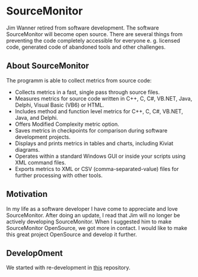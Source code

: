 # SourceMonitor

Jim Wanner retired from software development. The software SourceMonitor will become open source. There are several things from preventing the code completely accessible for everyone e. g. licensed code, generated code of abandoned tools and other challenges.

## About SourceMonitor

The programm is able to collect metrics from source code:

- Collects metrics in a fast, single pass through source files.
- Measures metrics for source code written in C++, C, C#, VB.NET, Java, Delphi, Visual Basic (VB6) or HTML.
- Includes method and function level metrics for C++, C, C#, VB.NET, Java, and Delphi.
- Offers Modified Complexity metric option.
- Saves metrics in checkpoints for comparison during software development projects.
- Displays and prints metrics in tables and charts, including Kiviat diagrams.
- Operates within a standard Windows GUI or inside your scripts using XML command files.
- Exports metrics to XML or CSV (comma-separated-value) files for further processing with other tools.

## Motivation

In my life as a software developer I have come to appreciate and love SourceMonitor. After doing an update, I read that Jim will no longer be actively developing SourceMonitor. When I suggested him to make SourceMonitor OpenSource, we got more in contact. I would like to make this great project OpenSource and develop it further.

## Develop0ment

We started with re-development in [this][sourcemonitoros] repository.

[sourcemonitoros]: https://www.github.com/SourceMonitor/SourceMonitorOS
